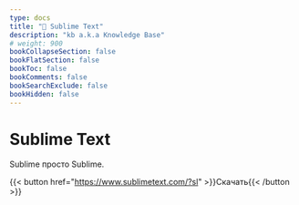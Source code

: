```yaml
---
type: docs
title: "🔷 Sublime Text"
description: "kb a.k.a Knowledge Base"
# weight: 900
bookCollapseSection: false
bookFlatSection: false
bookToc: false
bookComments: false
bookSearchExclude: false
bookHidden: false
---
```


# Sublime Text

Sublime просто Sublime.

{{< button href="https://www.sublimetext.com/?sl" >}}Скачать{{< /button >}}
